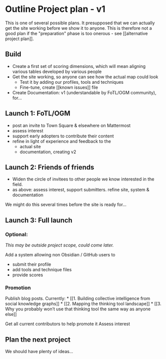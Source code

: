 # Outline Project plan - v1

This is one of several possible plans. It presupposed that we can actually get the site working before we show it to anyone. This is therefore not a good plan if the "preparation" phase is too onerous - see [[alternative project plan]].


## Build
* Create a first set of scoring dimensions, which will mean aligning various tables developed by various people
* Get the site working, so anyone can see how the actual map could look
	* Test it by adding our profiles, tools and techniques
	* Fine-tune, create [[known issues]] file
* Create Documentation: v1 (understandable by FoTL/OGM community), for...

## Launch 1: FoTL/OGM
* post an invite to Town Square & elsewhere on Mattermost
* assess interest
* support early adopters to contribute their content
* refine in light of experience and feedback to the
	* actual site
	* documentation, creating v2

## Launch 2: Friends of friends
* Widen the circle of invitees to other people we know interested in the field.
* as above:  assess interest, support submitters. refine site, system & documentation

We might do this several times before the site is ready for...

## Launch 3: Full launch
### Optional: 
*This may be outside project scope, could come later.* 

Add a system allowing non Obsidian / GitHub users to 
* submit their profile
* add tools and technique files
* provide scores

### Promotion
Publish blog posts. Currently:
	* [[1. Building collective intelligence from social knowledge graphs]]
	* [[2. Mapping the thinking tool landscape]]
	* [[3. Why you probably won’t use that thinking tool the same way as anyone else]]

Get all current contributors to help promote it
Assess interest

## Plan the next project
We should have plenty of ideas...


